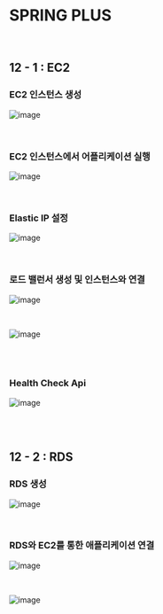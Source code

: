 # SPRING PLUS

<br>

## 12 - 1 : EC2

### EC2 인스턴스 생성
![image](https://github.com/user-attachments/assets/b1881209-3996-43ca-b1b3-f2212e8bb8ed)

<br>

### EC2 인스턴스에서 어플리케이션 실행

![image](https://github.com/user-attachments/assets/ca81d8c8-75c3-4a87-b997-8c3244a5dad3)

<br>

### Elastic IP 설정
![image](https://github.com/user-attachments/assets/505b7e04-1532-44e6-abd0-d3dbf34537bc)

<br>

### 로드 밸런서 생성 및 인스턴스와 연결
![image](https://github.com/user-attachments/assets/4c7d44dc-6e56-4e68-a6a2-ef33f4185242)

<br>

![image](https://github.com/user-attachments/assets/2b0a2c01-7dba-495c-acac-d83fdc2dab9a)

<br>

<br>

### Health Check Api


![image](https://github.com/user-attachments/assets/88bddb2f-1b29-40e4-b88a-dda306a4260e)

<br>
<br>

## 12 - 2 : RDS


### RDS 생성

![image](https://github.com/user-attachments/assets/beda41e8-dfda-4ecc-8770-1994c6361207)

<br>


### RDS와 EC2를 통한 애플리케이션 연결


![image](https://github.com/user-attachments/assets/8f19a368-4ff1-418a-8d86-5deb1d4ec257)

<br>

![image](https://github.com/user-attachments/assets/760ded55-7f33-4a00-87f6-3d3c1691091d)

<br>

### 
